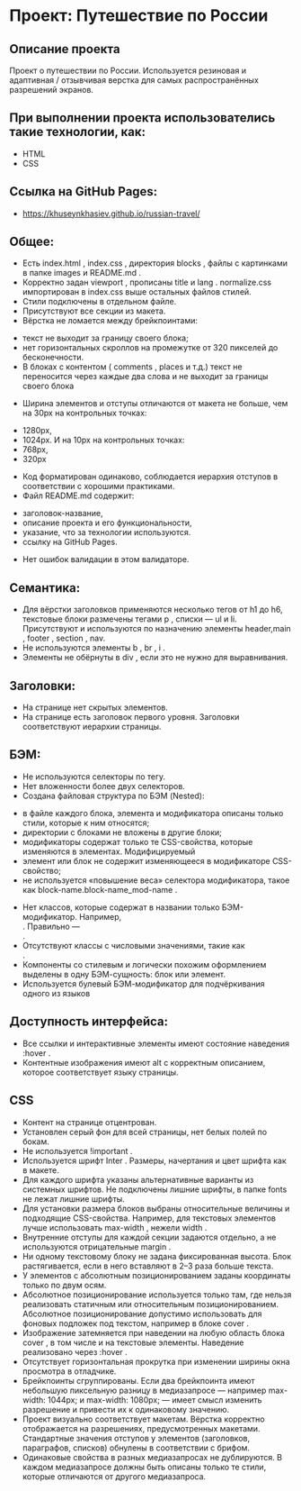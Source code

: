 # Проект: Путешествие по России

## Описание проекта

Проект о путешествии по России. Используется резиновая и адаптивная / отзывчивая верстка для самых распространённых разрешений экранов.

## При выполнении проекта использователись такие технологии, как:

- HTML
- CSS

## Ссылка на GitHub Pages:

- https://khuseynkhasiev.github.io/russian-travel/

## Общее:

- Есть index.html , index.css , директория blocks , файлы с картинками в папке images и README.md .
- Корректно задан viewport , прописаны title и lang .
  normalize.css импортирован в index.css выше остальных файлов стилей.
- Стили подключены в отдельном файле.
- Присутствуют все секции из макета.
- Вёрстка не ломается между брейкпоинтами:

* текст не выходит за границу своего блока;
* нет горизонтальных скроллов на промежутке от 320 пикселей до бесконечности.
* В блоках с контентом ( comments , places и т.д.) текст не переносится через каждые два слова и не выходит
  за границы своего блока

- Ширина элементов и отступы отличаются от макета не больше, чем на 30px на контрольных точках:

* 1280px,
* 1024px.
  И на 10px на контрольных точках:
* 768px,
* 320px

- Код форматирован одинаково, соблюдается иерархия отступов в соответствии с хорошими практиками.
- Файл README.md содержит:

* заголовок-название,
* описание проекта и его функциональности,
* указание, что за технологии используются.
* ссылку на GitHub Pages.

- Нет ошибок валидации в этом валидаторе.

## Семантика:

- Для вёрстки заголовков применяются несколько тегов от h1 до h6, текстовые блоки размечены тегами
  p , списки — ul и li. Присутствуют и используются по назначению элементы header,main , footer ,
  section , nav.
- Не используются элементы b , br , i .
- Элементы не обёрнуты в div , если это не нужно для выравнивания.

## Заголовки:

- На странице нет скрытых элементов.
- На странице есть заголовок первого уровня. Заголовки соответствуют иерархии страницы.

## БЭМ:

- Не используются селекторы по тегу.
- Нет вложенности более двух селекторов.
- Создана файловая структура по БЭМ (Nested):

* в файле каждого блока, элемента и модификатора описаны только стили, которые к ним относятся;
* директории с блоками не вложены в другие блоки;
* модификаторы содержат только те CSS-свойства, которые изменяются в элементах. Модифицируемый
* элемент или блок не содержит изменяющееся в модификаторе CSS-свойство;
* не используется «повышение веса» селектора модификатора, такое как block-name.block-name_mod-name .

- Нет классов, которые содержат в названии только БЭМ-модификатор. Например, <div class="block__element_modname_mod-value"> . Правильно — <div class="block__element block__element_mod-name_mod-value"> .
- Отсутствуют классы с числовыми значениями, такие как <div class="block__first block__1"> .
- Компоненты со стилевым и логически похожим оформлением выделены в одну БЭМ-сущность: блок или
  элемент.
- Используется булевый БЭМ-модификатор для подчёркивания одного из языков

## Доступность интерфейса:

- Все ссылки и интерактивные элементы имеют состояние наведения :hover .
- Контентные изображения имеют alt с корректным описанием, которое соответствует языку страницы.

## CSS

- Контент на странице отцентрован.
- Установлен серый фон для всей страницы, нет белых полей по бокам.
- Не используется !important .
- Используется шрифт Inter . Размеры, начертания и цвет шрифта как в макете.
- Для каждого шрифта указаны альтернативные варианты из системных шрифтов. Не подключены лишние
  шрифты, в папке fonts не лежат лишние шрифты.
- Для установки размера блоков выбраны относительные величины и подходящие CSS-свойства. Например,
  для текстовых элементов лучше использовать max-width , нежели width .
- Внутренние отступы для каждой секции задаются отдельно, а не используются отрицательные margin .
- Ни одному текстовому блоку не задана фиксированная высота. Блок растягивается, если в него вставляют в
  2–3 раза больше текста.
- У элементов с абсолютным позиционированием заданы координаты только по двум осям.
- Абсолютное позиционирование используется только там, где нельзя реализовать статичным или
  относительным позиционированием. Абсолютное позиционирование допустимо использовать для фоновых
  подложек под текстом, например в блоке cover .
- Изображение затемняется при наведении на любую область блока cover , в том числе и на текстовые
  элементы. Наведение реализовано через :hover .
- Отсутствует горизонтальная прокрутка при изменении ширины окна просмотра в отладчике.
- Брейкпоинты сгруппированы. Если два брейкпоинта имеют небольшую пиксельную разницу в медиазапросе —
  например max-width: 1044px; и max-width: 1080px; — имеет смысл изменить разрешение и привести их к
  одинаковому значению.
- Проект визуально соответствует макетам. Вёрстка корректно отображается на разрешениях, предусмотренных
  макетами. Стандартные значения отступов у элементов (заголовков, параграфов, списков) обнулены в
  соответствии с брифом.
- Одинаковые свойства в разных медиазапросах не дублируются. В каждом медиазапросе должны быть
  описаны только те стили, которые отличаются от другого медиазапроса.
